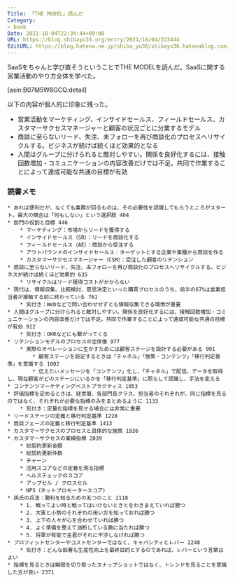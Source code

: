 ```yaml
---
Title: 「THE MODEL」読んだ
Category:
- book
Date: 2021-10-04T22:34:44+09:00
URL: https://blog.shibayu36.org/entry/2021/10/04/223444
EditURL: https://blog.hatena.ne.jp/shiba_yu36/shibayu36.hatenablog.com/atom/entry/13574176438019058061
---
```


SaaSをちゃんと学び直そうということでTHE MODELを読んだ。SaaSに関する営業活動のやり方全体を学べた。

[asin:B07M5W8GCQ:detail]

以下の内容が個人的に印象に残った。

* 営業活動をマーケティング、インサイドセールス、フィールドセールス、カスタマーサクセスマネージャーと顧客の状況ごとに分業するモデル
* 商談に至らないリード、失注、未フォローを再び商談化のプロセスへリサイクルする。ビジネスが続けば続くほど効果的となる
* 人間はグループに分けられると敵対しやすい。関係を良好化するには、接触回数増加・コミュニケーションの内容改善だけでは不足。共同で作業することによって達成可能な共通の目標が有効

### 読書メモ
```
* あれば便利だが、なくても業務が回るものは、その必要性を認識してもらうところがスタート。最大の競合は「何もしない」という選択肢 404
* 部門の役割と目標 446
	* マーケティング：市場からリードを獲得する
	* インサイドセールス（SR）：リードを商談化する
	* フィールドセールス（AE）：商談から受注する
	* アウトバウンドのインサイドセールス：ターゲットとする企業や業種から商談を作る
	* カスタマーサクセスマネージャー（CSM）：受注した顧客のリテンション
* 商談に至らないリード、失注、未フォローを再び商談化のプロセスへリサイクルする。ビジネスが続けば続くほど効果的 635
	* リサイクルはリード獲得コストがかからない
* 現代は、情報収集、比較検討、意思決定といった購買プロセスのうち、前半の67%は営業担当者が接触する前に終わっている 761
	* 気付き：Webなどで問い合わせせずとも情報収集できる環境が重要
* 人間はグループに分けられると敵対しやすい。関係を良好化するには、接触回数増加・コミュニケーションの内容改善だけでは不足。共同で作業することによって達成可能な共通の目標が有効 912
	* 気付き：OKRなどにも繋がってくる
* リテンションモデルのプロセスの全体像 977
	* 実際のオペレーションに生かすためには顧客ステージを設計する必要がある 991
		* 顧客ステージを設定するときは「チャネル」「施策・コンテンツ」「移行判定基準」を意識する 1002
		* 伝えたいメッセージを「コンテンツ」化し、「チャネル」で配信。データを取得し、現在顧客がどのステージにいるかを「移行判定基準」に照らして認識し、手法を変える
* コンテンツマーケティングベストプラクティス 1053
* 評価指標を定めるときは、経営層、各部門長クラス、担当者のそれぞれが、同じ指標を見るのではなく、それぞれが必要な指標のみをまとめるように 1133
	* 気付き：定量化指標を見せる場合には非常に重要
* リードステージの定義と移行判定基準 1228
* 商談フェーズの定義と移行判定基準 1413
* カスタマーサクセスのプロセスと具体的な施策 1936
* カスタマーサクセスの業績指標 2039
	* 総契約更新金額
	* 総契約更新件数
	* チャーン
	* 活用スコアなどの定着を測る指標
	* ヘルスチェックのスコア
	* アップセル / クロスセル
	* NPS（ネットプロモータースコア）
* 孫氏の兵法：勝利を知るための五つのこと 2118
	* 1. 戦ってよい時と戦ってはいけないときとをわきまえていれば勝つ
	* 2. 大軍と小勢のそれぞれの用い方を知っておれば勝つ
	* 3. 上下の人々が心を合わせていれば勝つ
	* 4. よく準備を整えて油断している敵に当たれば勝つ
	* 5. 将軍が有能で主君がそれに干渉しなければ勝つ
* プロフィットセンターやコストセンターではなく、キャパシティとレバー 2248
	* 気付き：どんな部署も生産性向上を最終目的とするのであれば、レバーという言葉はよい
* 指標を見るときは瞬間を切り取ったスナップショットではなく、トレンドを見ることを意識した方が良い 2371
```


